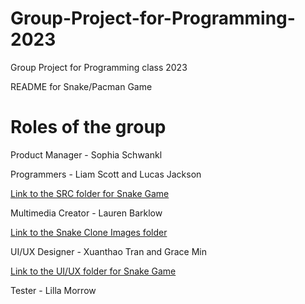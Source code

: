 # Group-Project-for-Programming-2023
Group Project for Programming class 2023


README for Snake/Pacman Game


# Roles of the group

Product Manager - Sophia Schwankl

Programmers - Liam Scott and Lucas Jackson

[Link to the SRC folder for Snake Game](https://github.com/LemScoot/Group-Project-for-Programming-2023/tree/main/src)

Multimedia Creator - Lauren Barklow

[Link to the Snake Clone Images folder](https://github.com/LemScoot/Group-Project-for-Programming-2023/tree/main/Snake%20Clone/Images%20for%20Snake%20Clone)

UI/UX Designer - Xuanthao Tran and Grace Min

[Link to the UI/UX folder for Snake Game](https://github.com/LemScoot/Group-Project-for-Programming-2023/blob/main/Snake%20Clone/readme.md)

Tester - Lilla Morrow
